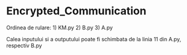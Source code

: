 # Encrypted_Communication

Ordinea de rulare: 1) KM.py
                   2) B.py
                   3) A.py

Calea inputului si a outputului poate fi schimbata de la linia 11 din A.py, respectiv B.py
